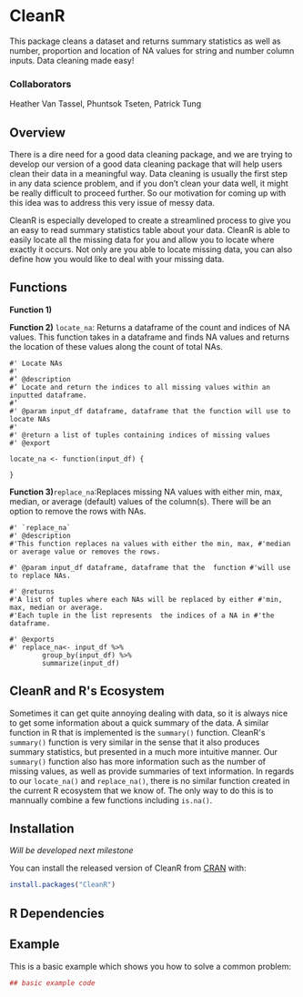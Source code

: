 # CleanR
This package cleans a dataset and returns summary statistics as well as number, proportion and location of NA values for string and number column inputs. Data cleaning made easy!

### Collaborators
Heather Van Tassel, Phuntsok Tseten, Patrick Tung

## Overview
There is a dire need for a good data cleaning package, and we are trying to develop our version of a good data cleaning package that will help users clean their data in a meaningful way. Data cleaning is usually the first step in any data science problem, and if you don’t clean your data well, it might be really difficult to proceed further. So our motivation for coming up with this idea was to address this very issue of messy data.

CleanR is especially developed to create a streamlined process to give you an easy to read summary statistics table about your data. CleanR is able to easily locate all the missing data for you and allow you to locate where exactly it occurs. Not only are you able to locate missing data, you can also define how you would like to deal with your missing data. 

## Functions
**Function 1)**


**Function 2)** `locate_na`: Returns a dataframe of the count and indices of NA values.  This function takes in a dataframe and finds NA values and returns the location of these values along the count of total NAs.

```
#' Locate NAs
#'
#’ @description
#’ Locate and return the indices to all missing values within an inputted dataframe.
#’
#' @param input_df dataframe, dataframe that the function will use to locate NAs
#'
#' @return a list of tuples containing indices of missing values
#' @export

locate_na <- function(input_df) {

}
```

**Function 3)**`replace_na`:Replaces missing NA values with either min, max, median, or average (default) values of the column(s). There will be an option to remove the rows with NAs.
```
#' `replace_na`
#' @description
#'This function replaces na values with either the min, max, #'median or average value or removes the rows.

#' @param input_df dataframe, dataframe that the  function #'will use to replace NAs.

#' @returns
#'A list of tuples where each NAs will be replaced by either #'min, max, median or average.
#'Each tuple in the list represents  the indices of a NA in #'the dataframe. 
   
#' @exports
#' replace_na<- input_df %>% 
        group_by(input_df) %>% 
        summarize(input_df)
```

## CleanR and R's Ecosystem
Sometimes it can get quite annoying dealing with data, so it is always nice to get some information about a quick summary of the data. A similar function in R that is implemented is the `summary()` function. CleanR's `summary()` function is very similar in the sense that it also produces summary statistics, but presented in a much more intuitive manner. Our `summary()` function also has more information such as the number of missing values, as well as provide summaries of text information. In regards to our `locate_na()` and `replace_na()`, there is no similar function created in the current R ecosystem that we know of. The only way to do this is to mannually combine a few functions including `is.na()`.

## Installation
*Will be developed next milestone*

You can install the released version of CleanR from [CRAN](https://CRAN.R-project.org) with:

``` r
install.packages("CleanR")
```

## R Dependencies

## Example

This is a basic example which shows you how to solve a common problem:

``` r
## basic example code
```

